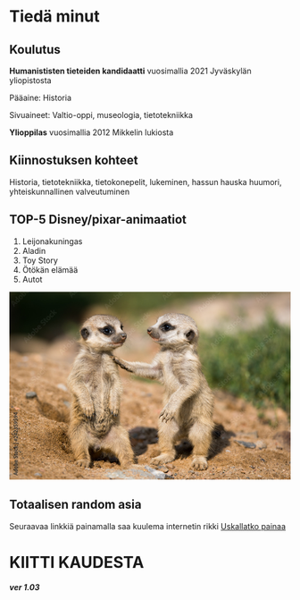 # **Tiedä minut**

## **Koulutus**

**Humanististen tieteiden kandidaatti** vuosimallia 2021 Jyväskylän yliopistosta

Pääaine: Historia

Sivuaineet: Valtio-oppi, museologia, tietotekniikka

**Ylioppilas** vuosimallia 2012 Mikkelin lukiosta

## **Kiinnostuksen kohteet**

Historia, tietotekniikka, tietokonepelit, lukeminen, hassun hauska huumori, yhteiskunnallinen valveutuminen

## **TOP-5 Disney/pixar-animaatiot**

1. Leijonakuningas
2. Aladin
3. Toy Story
4. Ötökän elämää
5. Autot

![Mangusteja](assets/images/mangusteja.jpg "Mangusteja")

## **Totaalisen random asia**

Seuraavaa linkkiä painamalla saa kuulema internetin rikki [Uskallatko painaa](https://www.google.fi/search?q=google)

# **KIITTI KAUDESTA**

##### ver 1.03

